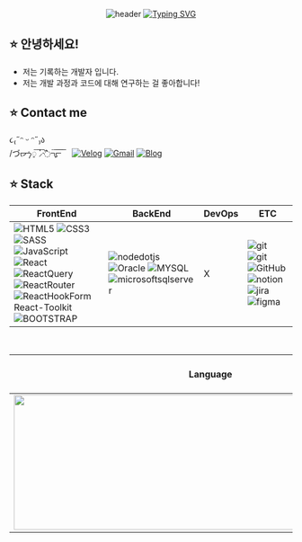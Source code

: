 <div align="center">
  
![header](https://capsule-render.vercel.app/api?type=transparent&animation=fadeIn&height=110&section=header&text=개발LO_Goal때림%20🫨&fontSize=50&fontColor=a27aff)
[![Typing SVG](https://readme-typing-svg.demolab.com?font=Fira+Code&pause=1000&color=cfcfeb&center=true&width=1000&size=15&lines=Hello,+I'm+Minje,+a+front+end+developer.🤍)](https://git.io/typing-svg)
  <div align="left"> 
  
  ## ⭐️ 안녕하세요!
  - 저는 기록하는 개발자 입니다.
  - 저는 개발 과정과 코드에 대해 연구하는 걸 좋아합니다!
    
  ## ⭐️ Contact me
  ૮₍˶ᵔ ᵕ ᵔ˶₎ა<br>
  /づᡕᠵ᠊ᡃ࡚ࠢ࠘ ⸝່ࠡࠣ᠊߯᠆ࠣ࠘ᡁࠣ࠘᠊᠊ࠢ࠘  &nbsp;&nbsp;&nbsp; [![Velog](https://img.shields.io/badge/velog-ffffff?style=for-the-badge&logo=Velog&logoColor=20C997)](https://velog.io/@ol_minje) 
  [![Gmail](https://img.shields.io/badge/Gmail-ffffff?style=for-the-badge&logo=Gmail&logoColor=red)](mailto:olminje@gmail.com) 
  [![Blog](https://img.shields.io/badge/Blog-ffffff?style=for-the-badge&logo=Github&logoColor=black)](https://olminje.github.io/) 
  
  
 ## ⭐️ Stack
| FrontEnd | BackEnd | DevOps | ETC |
| -------- | ------- | ------ | --- |
| ![HTML5](https://img.shields.io/badge/HTML5-ffffff?style=for-the-badge&logo=HTML5&logoColor=E34F26) ![CSS3](https://img.shields.io/badge/CSS3-ffffff?style=for-the-badge&logo=CSS3&logoColor=1572B6) ![SASS](https://img.shields.io/badge/SASS-ffffff?style=for-the-badge&logo=SASS&logoColor=CC6699) <br> ![JavaScript](https://img.shields.io/badge/JavaScript-ffffff?style=for-the-badge&logo=JavaScript&logoColor=F7DF1E) <br> ![React](https://img.shields.io/badge/React-ffffff?style=for-the-badge&logo=React&logoColor=61DAFB) ![ReactQuery](https://img.shields.io/badge/ReactQuery-ffffff?style=for-the-badge&logo=ReactQuery&logoColor=FF4154) ![ReactRouter](https://img.shields.io/badge/ReactRouter-ffffff?style=for-the-badge&logo=ReactRouter&logoColor=CA4245) ![ReactHookForm](https://img.shields.io/badge/ReactHookForm-ffffff?style=for-the-badge&logo=ReactHookForm&logoColor=EC5990) React-Toolkit <br> ![BOOTSTRAP](https://img.shields.io/badge/BOOTSTRAP-ffffff?style=for-the-badge&logo=BOOTSTRAP&logoColor=7952B3) | ![nodedotjs](https://img.shields.io/badge/nodedotjs-ffffff?style=for-the-badge&logo=nodedotjs&logoColor=339933) <br/> ![Oracle](https://img.shields.io/badge/Oracle-ffffff?style=for-the-badge&logo=Oracle&logoColor=4479A1) ![MYSQL](https://img.shields.io/badge/MYSQL-ffffff?style=for-the-badge&logo=MYSQL&logoColor=CC2927) ![microsoftsqlserver](https://img.shields.io/badge/microsoftsqlserver-ffffff?style=for-the-badge&logo=microsoftsqlserver&logoColor=339933) | X | ![git](https://img.shields.io/badge/git-ffffff?style=for-the-badge&logo=git&logoColor=CC2927) ![git](https://img.shields.io/badge/git-ffffff?style=for-the-badge&logo=git&logoColor=F05032) ![GitHub](https://img.shields.io/badge/GitHub-ffffff?style=for-the-badge&logo=GitHub&logoColor=000) ![notion](https://img.shields.io/badge/notion-ffffff?style=for-the-badge&logo=notion&logoColor=000) ![jira](https://img.shields.io/badge/jira-ffffff?style=for-the-badge&logo=jira&logoColor=0052CC) ![figma](https://img.shields.io/badge/figma-ffffff?style=for-the-badge&logo=figma&logoColor=F24E1E) |

  
  </div><br/>

  
 


| Language | Github Activity Graph |
| ------------- | ------------- |
| <img height="240" width="700" src="https://github-readme-stats.vercel.app/api/top-langs/?username=olminje&layout=compact" /> | [![olminje's github activity graph](https://github-readme-activity-graph.vercel.app/graph?username=olminje&theme=rogue)](https://github.com/olminje/github-readme-activity-graph) |

</div><br/>


<!--
| Language | Readme Streak Stats |
| ------------- | ------------- |
| <img height="220" src="https://github-readme-stats.vercel.app/api/top-langs/?username=olminje&layout=compact" /> | <img height="220" src="https://streak-stats.demolab.com?user=OlMinJe&theme=buefy" /> |


<div>
  <a href="https://github.com/olminje/CodingTest">
    <img align="center" width="320" src="https://github-readme-stats.vercel.app/api/pin/?username=olminje&repo=CodingTest&theme=shadow_red" />
  </a>
  <a href="https://github.com/olminje/StudyJava">
    <img align="center" width="320" src="https://github-readme-stats.vercel.app/api/pin/?username=olminje&repo=StudyJava&theme=shadow_red" />
  </a>
  <a href="https://github.com/olminje/StudyNode">
    <img align="center" width="320" src="https://github-readme-stats.vercel.app/api/pin/?username=olminje&repo=StudyNode&theme=shadow_red" />
  </a>
</div><br/>
<div>
  <a href="https://github.com/olminje/StudyReact">
    <img align="center" width="320" src="https://github-readme-stats.vercel.app/api/pin/?username=olminje&repo=StudyReact&theme=shadow_red" />
  </a>
  <a href="https://github.com/olminje/StudySpring">
    <img align="center" width="320" src="https://github-readme-stats.vercel.app/api/pin/?username=olminje&repo=StudySpring&theme=shadow_red" />
  </a>
  <a href="https://github.com/olminje/web-dev-github">
    <img align="center" width="320" src="https://github-readme-stats.vercel.app/api/pin/?username=olminje&repo=web-dev-github&theme=shadow_red" />
  </a>
</div><br/><br/><br/>
-->
